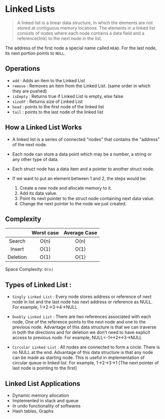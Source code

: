 # Linked Lists

> A linked list is a linear data structure, in which the elements are not stored at contiguous memory locations. The elements in a linked list consists of nodes where each node contains a data field and a reference(link) to the next node in the list.

The address of the first node a special name called `HEAD`. For the last node, its next portion points to `NULL`.

## Operations

- `add` : Adds an item to the Linked List
- `remove` : Removes an item from the Linked List. (same order in which they are pushed)
- `isEmpty` : Returns true if Linked List is empty, else false
- `sizeOf` : Returns size of Linked List
- `head` : points to the first node of the linked list
- `tail` : points to the last node of the linked list

## How a Linked List Works

- A linked list is a series of connected "nodes" that contains the "address" of the next node.
- Each node can store a data point which may be a number, a string or any other type of data.
- Each struct node has a data item and a pointer to another struct node.

- If we want to put an element between 1 and 2, the steps would be:
  1.  Create a new node and allocate memory to it.
  2.  Add its data value.
  3.  Point its next pointer to the struct node containing next data value.
  4.  Change the next pointer to the node we just created.

## Complexity

|          | Worst case | Average Case |
| :------: | :--------: | :----------: |
|  Search  |    O(n)    |     O(n)     |
|  Insert  |    O(1)    |     O(1)     |
| Deletion |    O(1)    |     O(1)     |

Space Complexity: `O(n)`

## Types of Linked List :

- `Singly Linked List` : Every node stores address or reference of next node in list and the last node has next address or reference as NULL. For example, 1->2->3->4->NULL

- `Doubly Linked List` : There are two references associated with each node, One of the reference points to the next node and one to the previous node. Advantage of this data structure is that we can traverse in both the directions and for deletion we don’t need to have explicit access to previous node. For example, NULL<-1<->2<->3->NULL

- `Circular Linked List` : All nodes are connected to form a circle. There is no NULL at the end. Advantage of this data structure is that any node can be made as starting node. This is useful in implementation of circular queue in linked list.
  For example, 1->2->3->1 [The next pointer of last node is pointing to the first]

## Linked List Applications

- Dynamic memory allocation
- Implemented in stack and queue
- In undo functionality of softwares
- Hash tables, Graphs
